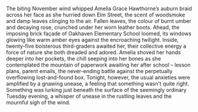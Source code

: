 The biting November wind whipped Amelia Grace Hawthorne’s auburn braid across her face as she hurried down Elm Street, the scent of woodsmoke and damp leaves clinging to the air.  Fallen leaves, the colour of burnt umber and decaying rose, crunched under her worn leather boots.  Ahead, the imposing brick façade of Oakhaven Elementary School loomed, its windows glowing like warm amber eyes against the encroaching twilight.  Inside, twenty-five boisterous third-graders awaited her, their collective energy a force of nature she both dreaded and adored.  Amelia shoved her hands deeper into her pockets, the chill seeping into her bones as she contemplated the mountain of paperwork awaiting her after school – lesson plans, parent emails, the never-ending battle against the perpetually overflowing lost-and-found box.  Tonight, however, the usual anxieties were amplified by a gnawing unease, a feeling that something wasn't quite right.  Something was lurking just beneath the surface of the seemingly ordinary Tuesday evening, a whisper of unease in the rustling leaves and the mournful sigh of the wind.
